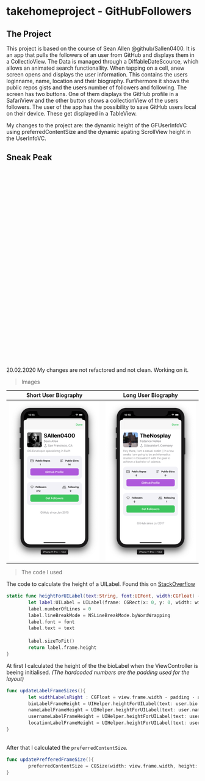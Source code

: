 # takehomeproject - GitHubFollowers

## The Project

This project is based on the course of Sean Allen @github/Sallen0400. It is an app that pulls the followers of an user from GitHub and displays them in a CollectioView. The Data is managed through a DiffableDateScource, which allows an animated search functionallity. When tapping on a cell, anew screen opens and displays the user information. This contains the users loginname, name, location and their biography. Furthermore it shows the public repos gists and the users number of followers and following. The screen has two buttons. One of them displays the GitHub profile in a SafariView and the other button shows a collectionView of the users followers.
The user of the app has the possibility to save GitHub users local on their device. These get displayed in a TableView. 

My changes to the project are: the dynamic height of the GFUserInfoVC using preferredContentSize and the dynamic apating ScrollView height in the UserInfoVC. 

## Sneak Peak

<img source="./img/ShowCase.gif" widht="250" height="500">

20.02.2020
My changes are not refactored and not clean. Working on it.

> Images

Short User Biography             |  Long User Biography
:-------------------------:|:-------------------------:
![](./img/UserInfoWithShortBio.png)  |  ![](./img/UserInfoWithLongBio.png)

> The code I used

The code to calculate the height of a UILabel. Found this on [StackOverflow](https://stackoverflow.com/questions/25180443/adjust-uilabel-height-to-text)

```swift
static func heightForUILabel(text:String, font:UIFont, width:CGFloat) -> CGFloat{
        let label:UILabel = UILabel(frame: CGRect(x: 0, y: 0, width: width, height: CGFloat.greatestFiniteMagnitude))
        label.numberOfLines = 0
        label.lineBreakMode = NSLineBreakMode.byWordWrapping
        label.font = font
        label.text = text

        label.sizeToFit()
        return label.frame.height
}
```

At first I calculated the height of the the bioLabel when the ViewController is beeing initialised. 
_(The hardcoded numbers are the padding used for the layout)_

```swift
func updateLabelFrameSizes(){
        let widthLabelsRight : CGFloat = view.frame.width - padding - avatarImageViewHeight - textImagePadding
        bioLabelFrameHeight = UIHelper.heightForUILabel(text: user.bio ?? "No Bio available", font: UIFont.preferredFont(forTextStyle: .body), width: view.frame.width - 40)
        nameLabelFrameHeight = UIHelper.heightForUILabel(text: user.name ?? "", font: nameLabel.font!, width: widthLabelsRight)
        usernameLabelFrameHeight = UIHelper.heightForUILabel(text: user.login, font: nameLabel.font!, width: widthLabelsRight)
        locationLabelFrameHeight = UIHelper.heightForUILabel(text: user.location ?? "GitHub" , font: nameLabel.font!, width: (widthLabelsRight - 5))
}
    
```

After that I calculated the ```preferredContentSize```.

```swift
func updatePrefferedFrameSize(){
        preferredContentSize = CGSize(width: view.frame.width, height: avatarImageViewHeight + textImagePadding + padding + bioLabelFrameHeight)
}
```

